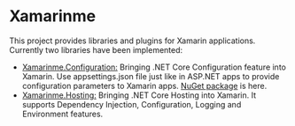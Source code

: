 # Xamarinme
This project provides libraries and plugins for Xamarin applications.
Currently two libraries have been implemented:
* [Xamarinme.Configuration:](Configuration/README.md) Bringing .NET Core Configuration feature into Xamarin. Use appsettings.json file just like in ASP.NET apps to provide configuration parameters to Xamarin apps. [NuGet package](https://www.nuget.org/packages/Xamarinme.Configuration) is here.
* [Xamarinme.Hosting:](Hosting/README.md) Bringing .NET Core Hosting into Xamarin. 
It supports Dependency Injection, Configuration, Logging and Environment features.


